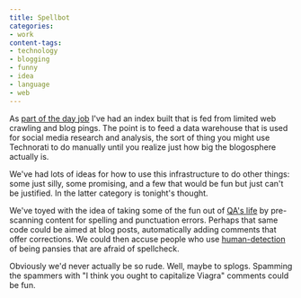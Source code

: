 ```yaml
---
title: Spellbot
categories:
- work
content-tags:
- technology
- blogging
- funny
- idea
- language
- web
---
```


As [part of the day job][1] I've had an index built that is fed from limited web crawling and blog pings.  The point is to feed a data warehouse that is used for social media research and analysis, the sort of thing you might use Technorati to do manually until you realize just how big the blogosphere actually is.

We've had lots of ideas for how to use this infrastructure to do other things: some just silly, some promising, and a few that would be fun but just can't be justified.  In the latter category is tonight's thought.

We've toyed with the idea of taking some of the fun out of [QA's life][2] by pre-scanning content for spelling and punctuation errors.  Perhaps that same code could be aimed at blog posts, automatically adding comments that offer corrections.  We could then accuse people who use [human-detection][3] of being pansies that are afraid of spellcheck.

Obviously we'd never actually be so rude.  Well, maybe to splogs.  Spamming the spammers with "I think you ought to capitalize Viagra" comments could be fun.

   [1]: http://www.blogmonitor.com/
   [2]: http://stlbrianj.blogspot.com/
   [3]: http://www.captcha.net/
